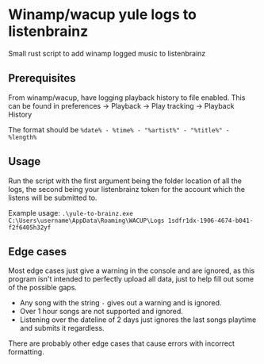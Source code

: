 # Winamp/wacup yule logs to listenbrainz 

Small rust script to add winamp logged music to listenbrainz

## Prerequisites

From winamp/wacup, have logging playback history to file enabled. This can be found in preferences -> Playback -> Play tracking -> Playback History

The format should be `%date% - %time% - "%artist%" - "%title%" - %length%`

## Usage

Run the script with the first argument being the folder location of all the logs, the second being your listenbrainz token for the account which the listens will be submitted to.

Example usage:
`.\yule-to-brainz.exe C:\Users\username\AppData\Roaming\WACUP\Logs 1sdfr1dx-1906-4674-b041-f2f6405h32yf`

## Edge cases

Most edge cases just give a warning in the console and are ignored, as this program isn't intended to perfectly upload all data, just to help fill out some of the possible gaps.

- Any song with the string ` - ` gives out a warning and is ignored. 
- Over 1 hour songs are not supported and ignored.
- Listening over the dateline of 2 days just ignores the last songs playtime and submits it regardless.

There are probably other edge cases that cause errors with incorrect formatting. 
